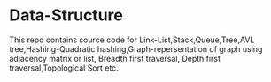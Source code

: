 # Data-Structure
This repo contains source code for Link-List,Stack,Queue,Tree,AVL tree,Hashing-Quadratic hashing,Graph-repersentation of graph using adjacency matrix or list, Breadth first traversal, Depth first traversal,Topological Sort etc. 
